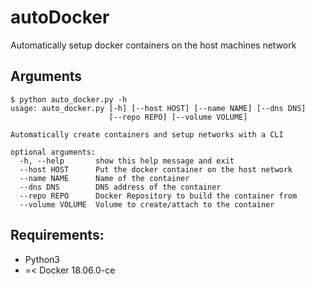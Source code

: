 # autoDocker
Automatically setup docker containers on the host machines network


## Arguments
```
$ python auto_docker.py -h
usage: auto_docker.py [-h] [--host HOST] [--name NAME] [--dns DNS]
                      [--repo REPO] [--volume VOLUME]

Automatically create containers and setup networks with a CLI

optional arguments:
  -h, --help       show this help message and exit
  --host HOST      Put the docker container on the host network
  --name NAME      Name of the container
  --dns DNS        DNS address of the container
  --repo REPO      Docker Repository to build the container from
  --volume VOLUME  Volume to create/attach to the container
```

## Requirements:
* Python3
* =< Docker 18.06.0-ce


